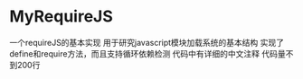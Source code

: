 # MyRequireJS
一个requireJS的基本实现
用于研究javascript模块加载系统的基本结构
实现了define和require方法，而且支持循环依赖检测
代码中有详细的中文注释
代码量不到200行